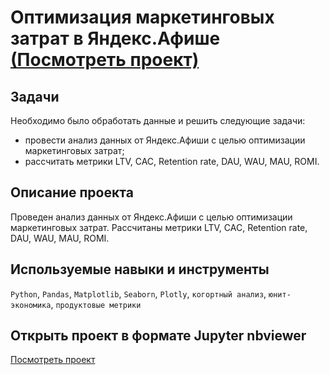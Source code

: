 # Оптимизация маркетинговых затрат в Яндекс.Афише [(Посмотреть проект)](https://nbviewer.org/github/BulyginV/Yandex.Practicum/blob/main/06.%20%D0%90%D0%BD%D0%B0%D0%BB%D0%B8%D0%B7%20%D0%B1%D0%B8%D0%B7%D0%BD%D0%B5%D1%81-%D0%BF%D0%BE%D0%BA%D0%B0%D0%B7%D0%B0%D1%82%D0%B5%D0%BB%D0%B5%D0%B9/06_yandex_afisha_analytics.ipynb)

## Задачи
Необходимо было обработать данные и решить следующие задачи:
* провести анализ данных от Яндекс.Афиши с целью оптимизации маркетинговых затрат;
* рассчитать метрики LTV, CAC, Retention rate, DAU, WAU, MAU, ROMI.

## Описание проекта
Проведен анализ данных от Яндекс.Афиши с целью оптимизации маркетинговых затрат. Рассчитаны метрики LTV, CAC, Retention rate, DAU, WAU, MAU, ROMI.

## Используемые навыки и инструменты
`Python`, `Pandas`, `Matplotlib`, `Seaborn`, `Plotly`, `когортный анализ`, `юнит-экономика`, `продуктовые метрики`

## Открыть проект в формате Jupyter nbviewer
[Посмотреть проект](https://nbviewer.org/github/BulyginV/Yandex.Practicum/blob/main/06.%20%D0%90%D0%BD%D0%B0%D0%BB%D0%B8%D0%B7%20%D0%B1%D0%B8%D0%B7%D0%BD%D0%B5%D1%81-%D0%BF%D0%BE%D0%BA%D0%B0%D0%B7%D0%B0%D1%82%D0%B5%D0%BB%D0%B5%D0%B9/06_yandex_afisha_analytics.ipynb)
